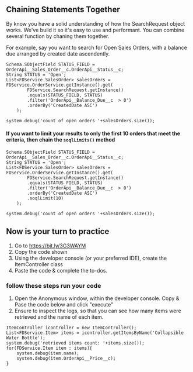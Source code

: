 ## Chaining Statements Together

By know you have a solid understanding of how the SearchRequest object works. We've build it so it's easy to use and performant. You can combine several function by chaning them together.

For example, say you want to search for Open Sales Orders, with a balance due arranged by created date ascendently.

```
Schema.SObjectField STATUS_FIELD = OrderApi__Sales_Order__c.OrderApi__Status__c;
String STATUS = 'Open';
List<FDService.SalesOrder> salesOrders = FDService.OrderService.getInstance().get(
        FDService.SearchRequest.getInstance()
        .equals(STATUS_FIELD, STATUS)
        .filter('OrderApi__Balance_Due__c  > 0')
    	.orderBy('CreatedDate ASC')
    ); 

system.debug('count of open orders '+salesOrders.size());
```
#### If you want to limit your results to only the first 10 orders that meet the criteria, then chain the `soqlLimits()` method
```
Schema.SObjectField STATUS_FIELD = OrderApi__Sales_Order__c.OrderApi__Status__c;
String STATUS = 'Open';
List<FDService.SalesOrder> salesOrders = FDService.OrderService.getInstance().get(
        FDService.SearchRequest.getInstance()
        .equals(STATUS_FIELD, STATUS)
        .filter('OrderApi__Balance_Due__c  > 0')
    	.orderBy('CreatedDate ASC')
    	.soqlLimit(10)
    ); 

system.debug('count of open orders '+salesOrders.size());
```

## Now is your turn to practice

1. Go to https://bit.ly/3G3WAYM
2. Copy the code shown
3. Using the developer console (or your preferred IDE), create the ItemController class
4. Paste the code & complete the to-dos.


### follow these steps run your code 
1. Open the Anonymous window, within the developer console. Copy & Pase the code below and click "execute"
2. Ensure to inspect the logs, so that you can see how many items were retrieved and the name of each item.
```
ItemController icontroller = new ItemController();
List<FDService.Item> items = icontroller.getItemsByName('Collapsible Water Bottle');
system.debug('retrieved items count: '+items.size());
for(FDService.Item item : items){
    system.debug(item.name);
    system.debug(item.OrderApi__Price__c);
}
```
